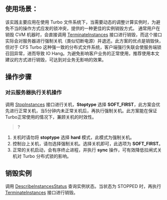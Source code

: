 
## 使用场景：
该实践主要应用在使用 Turbo 文件系统下，当需要动态的调整计算实例时，为避免不当的操作方式应发的锁冲突，提供的一种更佳的实例销毁方式。
通常用户在销毁 CVM 机器时，会直接调用 [TerminateInstances](https://cloud.tencent.com/document/product/213/15723) 接口进行销毁，而这个接口实际会对服务器进行强制关机（类似切断电源）并退还。此方案的优点是销毁快，但对于 CFS Turbo 这种强一致的分布式文件系统，客户端强行失联会使服务端锁召回异常，进而导致 IO Hang。为避免影响客户业务的正常使用，推荐使用本文建议的方式进行销毁，可达到对业务无影响的效果。
## 操作步骤
### 对云服务器执行关机操作
调用 [StopInstances](https://cloud.tencent.com/document/product/213/15743) 接口进行关机，**Stoptype** 选择 **SOFT_FIRST**，此方案会优先进行正常关机，当5分钟内未正常关机后，再执行强制关机。此方案能在保证Turbo正常使用的情况下，兼顾关机的时效性。
>?
1.	关机时请勿将 **stoptype** 选择 **hard** 模式，此模式为强制关机。
2.	控制台上关机，请勿选择强制关机。选择关机即可，此选项为 **SOFT_FIRST**。
3. 正常的关机启动，会有序终止进程，并执行 **sync** 操作，可有效降低拉闸式关机对 Turbo 分布式锁的影响。

## 销毁实例
调用 [DescribeInstancesStatus](https://cloud.tencent.com/document/product/213/15738) 查询实例状态。当状态为 STOPPED 时，再执行 [TerminateInstances](https://cloud.tencent.com/document/product/213/15723) 接口进行销毁。
